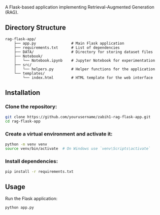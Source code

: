

A Flask-based application implementing Retrieval-Augmented Generation (RAG).

## Directory Structure

```
rag-flask-app/
    ├── app.py                # Main Flask application
    ├── requirements.txt      # List of dependencies
    ├── DATA/                 # Directory for storing dataset files
    ├── Notebook/
    │   └── Notebook.ipynb    # Jupyter Notebook for experimentation
    ├── src/
    │   └── helpers.py        # Helper functions for the application
    └── templates/
        └── index.html        # HTML template for the web interface
```

## Installation
### Clone the repository:
```sh
git clone https://github.com/yourusername/zabih1-rag-flask-app.git
cd rag-flask-app
```

### Create a virtual environment and activate it:
```sh
python -m venv venv
source venv/bin/activate  # On Windows use `venv\Scripts\activate`
```

### Install dependencies:
```sh
pip install -r requirements.txt
```

## Usage
Run the Flask application:
```sh
python app.py
```

